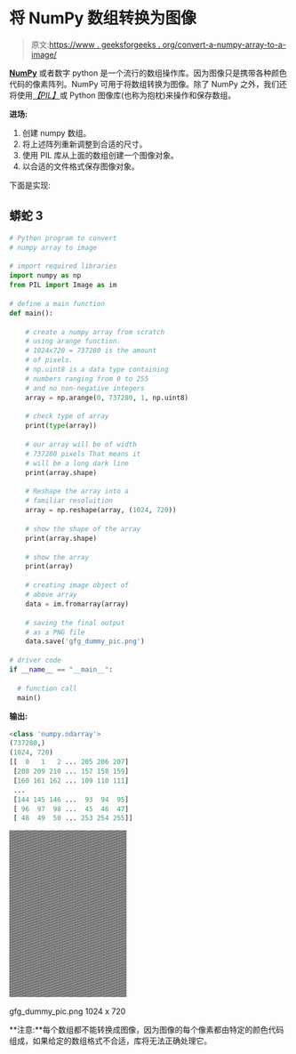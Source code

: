 # 将 NumPy 数组转换为图像

> 原文:[https://www . geeksforgeeks . org/convert-a-numpy-array-to-a-image/](https://www.geeksforgeeks.org/convert-a-numpy-array-to-an-image/)

[**NumPy**](https://www.geeksforgeeks.org/python-numpy/) 或者数字 python 是一个流行的数组操作库。因为图像只是携带各种颜色代码的像素阵列。NumPy 可用于将数组转换为图像。除了 NumPy 之外，我们还将使用[*【PIL】*](https://www.geeksforgeeks.org/working-images-python/)或 Python 图像库(也称为抱枕)来操作和保存数组。

**进场:**

1.  创建 numpy 数组。
2.  将上述阵列重新调整到合适的尺寸。
3.  使用 PIL 库从上面的数组创建一个图像对象。
4.  以合适的文件格式保存图像对象。

下面是实现:

## 蟒蛇 3

```py
# Python program to convert
# numpy array to image

# import required libraries
import numpy as np
from PIL import Image as im

# define a main function
def main():

    # create a numpy array from scratch
    # using arange function.
    # 1024x720 = 737280 is the amount 
    # of pixels.
    # np.uint8 is a data type containing
    # numbers ranging from 0 to 255 
    # and no non-negative integers
    array = np.arange(0, 737280, 1, np.uint8)

    # check type of array
    print(type(array))

    # our array will be of width 
    # 737280 pixels That means it 
    # will be a long dark line
    print(array.shape)

    # Reshape the array into a 
    # familiar resoluition
    array = np.reshape(array, (1024, 720))

    # show the shape of the array
    print(array.shape)

    # show the array
    print(array)

    # creating image object of
    # above array
    data = im.fromarray(array)

    # saving the final output 
    # as a PNG file
    data.save('gfg_dummy_pic.png')

# driver code
if __name__ == "__main__":

  # function call
  main()
```

**输出:**

```py
<class 'numpy.ndarray'>
(737280,)
(1024, 720)
[[  0   1   2 ... 205 206 207]
 [208 209 210 ... 157 158 159]
 [160 161 162 ... 109 110 111]
 ...
 [144 145 146 ...  93  94  95]
 [ 96  97  98 ...  45  46  47]
 [ 48  49  50 ... 253 254 255]]

```

![That's how an numpy array looks like!](img/8b7c7b7bb323d3eb17baa5a4e14868af.png)

gfg_dummy_pic.png 1024 x 720

**注意:**每个数组都不能转换成图像，因为图像的每个像素都由特定的颜色代码组成，如果给定的数组格式不合适，库将无法正确处理它。
